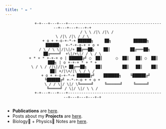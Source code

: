 ```yaml
---
title: " ✒️ "
---
```

<div align=center>

```goat
             +-+---+---+---+--------------------------------------------+---+---+---+-+          
            / \ \ /|\ /|\ /                                              \ /|\ /|\ / / \          
           + o + +-o-+-*-+ ██████╗     ██╗          ██████╗      ██████╗  +-*-+-o-+ + o +          
          / \ / \ \|/|\|/+ ██╔══██╗    ██║         ██╔═══██╗    ██╔════╝  +\|/+\|/ / \ / \          
         + * + * +-+-+ o | ██████╔╝ ○  ██║      ○  ██║   ██║ ○  ██║  ███╗ | o +-+-+ * + * +          
          \ / \ / /|\|/|\+ ██╔══██╗    ██║         ██║   ██║    ██║   ██║ +/|\+/|\ \ / \ /          
           + o + +-o-+-*-+ ██████╔╝    ███████╗    ╚██████╔╝    ╚██████╔╝ +-*-+-o + + o +          
            \ / / \|/ \|/ \╚═════╝     ╚══════╝     ╚═════╝      ╚═════╝ / \|/ \|/ \ \ /          
             +-+---+---+---+--------------------------------------------+---+---+---+-+ 
    

```
</div>

* **Publications** are [here](/publications/).
* Posts about my **Projects** are [here](/projects/).
* Biology🧬 + Physics🔭 Notes are [here](/blog/biophy/).



